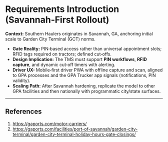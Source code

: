 # Requirements Introduction (Savannah‑First Rollout)

**Context:** Southern Haulers originates in Savannah, GA, anchoring initial scale to Garden City Terminal (GCT) norms.
- **Gate Reality:** PIN‑based access rather than universal appointment slots; RFID tags required on tractors; defined cut‑offs.
- **Design Implication:** The TMS must support **PIN workflows**, **RFID capture**, and dynamic cut‑off timers with alerting.
- **Driver UX:** Mobile‑first driver PWA with offline capture and scan, aligned to GPA processes and the GPA Trucker app signals (notifications, PIN validity).
- **Scaling Path:** After Savannah hardening, replicate the model to other GPA facilities and then nationally with programmatic city/state surfaces.

---
## References
1. https://gaports.com/motor-carriers/
2. https://gaports.com/facilities/port-of-savannah/garden-city-terminal/garden-city-terminal-holiday-hours-gate-closings/
